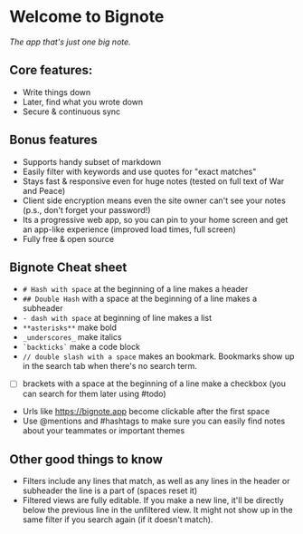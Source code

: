 # Welcome to Bignote
_The app that's just one big note._

## Core features:
- Write things down
- Later, find what you wrote down
- Secure & continuous sync

## Bonus features
- Supports handy subset of markdown
- Easily filter with keywords and use quotes for "exact matches"
- Stays fast & responsive even for huge notes (tested on full text of War and Peace)
- Client side encryption means even the site owner can't see your notes (p.s., don't forget your password!)
- Its a progressive web app, so you can pin to your home screen and get an app-like experience (improved load times, full screen)
- Fully free & open source

## Bignote Cheat sheet
- `# Hash with space` at the beginning of a line makes a header
- `## Double Hash` with a space at the beginning of a line makes a subheader
- `- dash with space` at beginning of line makes a list
- `**asterisks**` make bold
- `_underscores_` make italics
- `` `backticks` `` make a code  block
- `// double slash with a space` makes an bookmark. Bookmarks show up in the search tab when there's no search term.
- [ ] brackets with a space  at the beginning of a line make a checkbox (you can search for them later using #todo)
- Urls like https://bignote.app become clickable after the first space
- Use @mentions  and #hashtags to make sure you can easily find notes about your  teammates or important themes   

## Other good things to know
- Filters include any lines that match, as well as any lines in the header or subheader the line is a part of (spaces reset it)
- Filtered views are fully editable. If you make a new line, it'll be directly below the previous line in the unfiltered view. It might not show up in the same filter if you search again (if it doesn't match).
